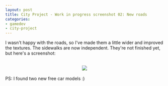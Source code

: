 ```yaml
---
layout: post
title: City Project - Work in progress screenshot 02: New roads
categories:
- gamedev
- city-project
---
```


I wasn't happy with the roads, so I've made them a little wider and improved the textures. The sidewalks are now independent. They're not finished yet, but here's a screenshot:<br /><br /><div class="separator" style="clear: both; text-align: center;"><img border="0" src="http://1.bp.blogspot.com/-g_IWw3N1gfQ/Te4fM8Xp7tI/AAAAAAAAAEU/tbftbBtb634/s1600/blog.binarynonsense.com_20110514.jpg" /></div><br />PS: I found two new free car models :)